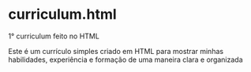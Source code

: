 # curriculum.html
1° curriculum feito no HTML

Este é um currículo simples criado em HTML para mostrar minhas habilidades, experiência e formação de uma maneira clara e organizada
